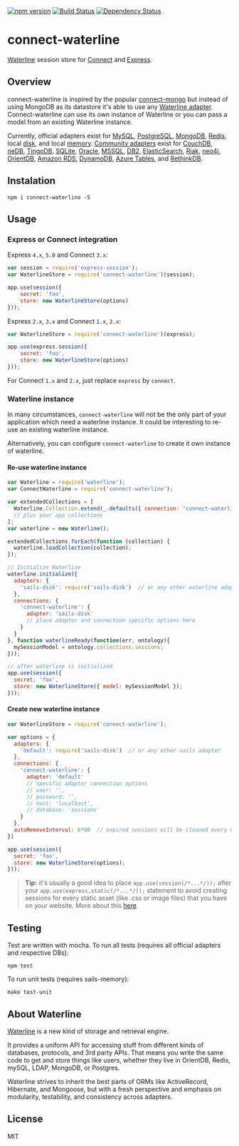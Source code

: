 [![npm version](https://badge.fury.io/js/connect-waterline.svg)](http://badge.fury.io/js/connect-waterline)
[![Build Status](https://travis-ci.org/dmarcelino/connect-waterline.svg?branch=refactor-tests)](https://travis-ci.org/dmarcelino/connect-waterline)
[![Dependency Status](https://david-dm.org/dmarcelino/connect-waterline.svg)](https://david-dm.org/dmarcelino/connect-waterline)

# connect-waterline
[Waterline](https://github.com/balderdashy/waterline#readme) session store for [Connect](https://github.com/senchalabs/connect) and [Express](http://expressjs.com/).

## Overview
connect-waterline is inspired by the popular [connect-mongo](https://github.com/kcbanner/connect-mongo) but instead of using MongoDB as its datastore it's able to use any [Waterline adapter](https://github.com/balderdashy/waterline#community-adapters). Connect-waterline can use its own instance of Waterline or you can pass a model from an existing Waterline instance. 

Currently, official adapters exist for [MySQL](https://github.com/balderdashy/sails-mysql), [PostgreSQL](https://github.com/balderdashy/sails-postgresql), [MongoDB](https://github.com/balderdashy/sails-mongo), [Redis](https://github.com/balderdashy/sails-redis), local [disk](https://github.com/balderdashy/sails-disk), and local [memory](https://github.com/balderdashy/sails-memory).  [Community adapters](https://github.com/balderdashy/sails-docs/blob/master/intro-to-custom-adapters.md#notable-community-adapters) exist for [CouchDB](https://github.com/search?q=sails+couch&nwo=codeswarm%2Fsails-couchdb-orm&search_target=global&ref=cmdform), [neDB](https://github.com/adityamukho/sails-nedb), [TingoDB](https://github.com/andyhu/sails-tingo), [SQLite](https://github.com/AndrewJo/sails-sqlite3/tree/0.10), [Oracle](https://github.com/search?q=sails+oracle&type=Repositories&ref=searchresults), [MSSQL](https://github.com/cnect/sails-mssql), [DB2](https://github.com/search?q=sails+db2&type=Repositories&ref=searchresults), [ElasticSearch](https://github.com/search?q=%28elasticsearch+AND+sails%29+OR+%28elasticsearch+AND+waterline%29+&type=Repositories&ref=searchresults), [Riak](https://github.com/search?q=sails+riak&type=Repositories&ref=searchresults),
[neo4j](https://www.npmjs.org/package/sails-neo4j), [OrientDB](https://github.com/appscot/sails-orientdb),
[Amazon RDS](https://github.com/TakenPilot/sails-rds), [DynamoDB](https://github.com/TakenPilot/sails-dynamodb), [Azure Tables](https://github.com/azuqua/sails-azuretables), and [RethinkDB](https://github.com/search?q=%28%28sails+rethinkdb+in%3Aname%29+OR+%28waterline+rethinkdb+in%3Aname%29%29&type=Repositories&ref=searchresults).

## Instalation

```shell
npm i connect-waterline -S
```

## Usage

### Express or Connect integration

Express `4.x`, `5.0` and Connect `3.x`:

```js
var session = require('express-session');
var WaterlineStore = require('connect-waterline')(session);

app.use(session({
    secret: 'foo',
    store: new WaterlineStore(options)
}));
```

Express `2.x`, `3.x` and Connect `1.x`, `2.x`:

```js
var WaterlineStore = require('connect-waterline')(express);

app.use(express.session({
    secret: 'foo',
    store: new WaterlineStore(options)
}));
```

For Connect `1.x` and `2.x`, just replace `express` by `connect`.


### Waterline instance

In many circumstances, `connect-waterline` will not be the only part of your application which need a waterline instance. It could be interesting to re-use an existing waterline instance.

Alternatively, you can configure `connect-waterline` to create it own instance of waterline.


#### Re-use waterline instance

```javascript
var Waterline = require('waterline');
var ConnectWaterline = require('connect-waterline');

var extendedCollections = [
  Waterline.Collection.extend(_.defaults({ connection: 'connect-waterline' }, ConnectWaterline.defaultModelDefinition))
  // plus your app collections
];
var waterline = new Waterline();

extendedCollections.forEach(function (collection) {
  waterline.loadCollection(collection);
});

// Initialize Waterline
waterline.initialize({
  adapters: {
    'sails-disk': require('sails-disk')  // or any other waterline adapter
  },
  connections: {
    'connect-waterline': {
      adapter: 'sails-disk'
      // place adapter and connection specific options here
    }
  }
}, function waterlineReady(function(err, ontology){
  mySessionModel = ontology.collections.sessions;
}));

// after waterline is initialized
app.use(session({
  secret: 'foo',
  store: new WaterlineStore({ model: mySessionModel });
}));
```


#### Create new waterline instance

```javascript
var WaterlineStore = require('connect-waterline');

var options = {
  adapters: {
    'default': require('sails-disk')  // or any other sails adapter
  },
  connections: {
    'connect-waterline': {
      adapter: 'default'
      // specific adapter connection options
      // user: '',
      // password: '',
      // host: 'localhost',
      // database: 'sessions'
    }
  },
  autoRemoveInterval: 6*60  // expired sessions will be cleaned every 6h
})

app.use(session({
  secret: 'foo',
  store: new WaterlineStore(options);
}));
```

> **Tip:** it's usually a good idea to place `app.use(session(/*...*/));` after your `app.use(express.static(/*...*/));` statement to avoid creating sessions for every static asset (like .css or image files) that you have on your website. More about this [here](https://www.airpair.com/express/posts/expressjs-and-passportjs-sessions-deep-dive).

## Testing
Test are written with mocha. To run all tests (requires all official adapters and respective DBs):
```shell
npm test
```

To run unit tests (requires sails-memory):
```shell
make test-unit
```

## About Waterline

[Waterline](https://github.com/balderdashy/waterline) is a new kind of storage and retrieval engine.

It provides a uniform API for accessing stuff from different kinds of databases, protocols, and 3rd party APIs. That means you write the same code to get and store things like users, whether they live in OrientDB, Redis, mySQL, LDAP, MongoDB, or Postgres.

Waterline strives to inherit the best parts of ORMs like ActiveRecord, Hibernate, and Mongoose, but with a fresh perspective and emphasis on modularity, testability, and consistency across adapters.

## License
MIT
